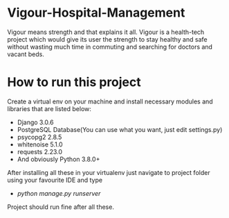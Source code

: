# Vigour-Hospital-Management
Vigour means strength and that explains it all. Vigour is a health-tech project which would give its user the strength to stay healthy and safe without wasting much time in commuting and searching for doctors and vacant beds.

# How to run this project
Create a virtual env on your machine and install necessary modules and libraries that are listed below:

* Django 3.0.6
* PostgreSQL Database(You can use what you want, just edit settings.py)
* psycopg2 2.8.5
* whitenoise 5.1.0
* requests 2.23.0
* And obviously Python 3.8.0+

After installing all these in your virtualenv just navigate to project folder using your favourite IDE and type

* *python manage.py runserver*

Project should run fine after all these.
